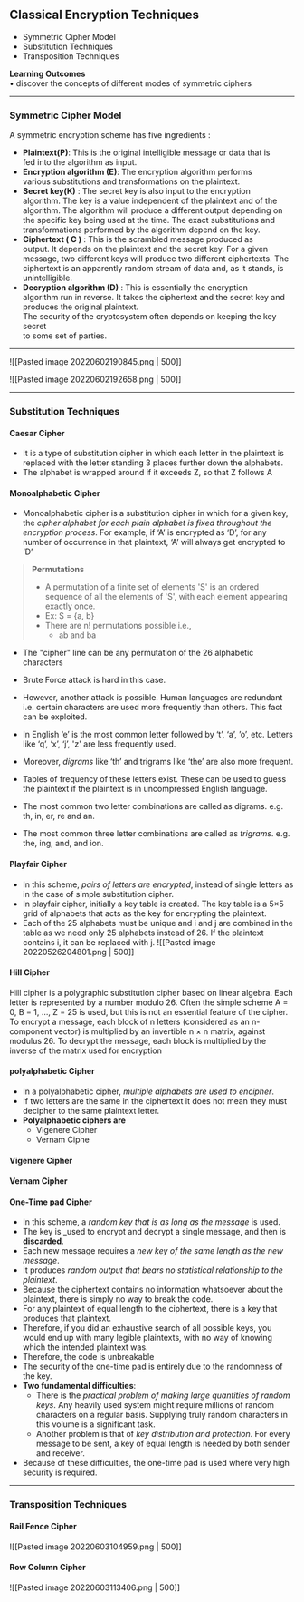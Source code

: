 ## Classical Encryption Techniques
- Symmetric Cipher Model
- Substitution Techniques
- Transposition Techniques

__Learning Outcomes__   
• discover the concepts of different modes of symmetric ciphers

---
### Symmetric Cipher Model
A symmetric encryption scheme has five ingredients :  
- __Plaintext(P)__: This is the original intelligible message or data that is  
fed into the algorithm as input.  
- __Encryption algorithm (E)__: The encryption algorithm performs  
various substitutions and transformations on the plaintext.  
- __Secret key(K)__ : The secret key is also input to the encryption  
algorithm. The key is a value independent of the plaintext and of the  
algorithm. The algorithm will produce a different output depending on  
the specific key being used at the time. The exact substitutions and  
transformations performed by the algorithm depend on the key.  
- __Ciphertext ( C )__ : This is the scrambled message produced as  
output. It depends on the plaintext and the secret key. For a given  
message, two different keys will produce two different ciphertexts. The  
ciphertext is an apparently random stream of data and, as it stands, is  
unintelligible.  
- __Decryption algorithm (D)__ : This is essentially the encryption  
algorithm run in reverse. It takes the ciphertext and the secret key and  
produces the original plaintext.  
The security of the cryptosystem often depends on keeping the key secret  
to some set of parties.

---

![[Pasted image 20220602190845.png | 500]]

![[Pasted image 20220602192658.png | 500]]

---
### Substitution Techniques

#### Caesar Cipher
- It is a type of substitution cipher in which each letter in the plaintext  is replaced with the letter standing 3 places further down the alphabets. 
- The alphabet is wrapped around if it exceeds Z, so that Z follows A

#### Monoalphabetic Cipher
- Monoalphabetic cipher is a substitution cipher in which for a given key, the _cipher alphabet for each plain alphabet is fixed throughout the encryption process_. For example, if ‘A’ is encrypted as ‘D’, for any number of occurrence in that plaintext, ‘A’ will always get encrypted to ‘D’
>__Permutations__
>- A permutation of a finite set of elements 'S' is an ordered sequence of all the elements of 'S', with each element appearing exactly once.
>- Ex: S = {a, b}
>- There are n! permutations possible i.e.,
>	- ab and ba
- The "cipher" line can be any permutation of the 26 alphabetic characters

- Brute Force attack is hard in this case.
- However, another attack is possible. Human languages are redundant i.e. certain characters are used more frequently than others. This fact can be exploited.  
- In English ‘e’ is the most common letter followed by ‘t’, ‘a’, ’o’,  etc. Letters like ‘q’, ‘x’, ‘j’, 'z' are less frequently used.
- Moreover, _digrams_ like ‘th’ and trigrams like ‘the’ are also more frequent.  
- Tables of frequency of these letters exist. These can be used to guess the plaintext if the plaintext is in uncompressed English language.  
- The most common two letter combinations are called as digrams. e.g. th, in, er, re and an.  
- The most common three letter combinations are called as _trigrams_. e.g. the, ing, and, and ion.

#### Playfair Cipher
- In this scheme, _pairs of letters are encrypted_, instead of single letters as in the case of simple substitution cipher.
- In playfair cipher, initially a key table is created. The key table is a 5×5 grid of alphabets that acts as the key for encrypting the plaintext.
- Each of the 25 alphabets must be unique and i and j are combined in the table as we need only 25 alphabets instead of 26. If the plaintext contains i, it can be replaced with j.
![[Pasted image 20220526204801.png | 500]]

#### Hill Cipher
Hill cipher is a polygraphic substitution cipher based on linear algebra. Each letter is represented by a number modulo 26. Often the simple scheme A = 0, B = 1, …, Z = 25 is used, but this is not an essential feature of the cipher. To encrypt a message, each block of n letters (considered as an n-component vector) is multiplied by an invertible n × n matrix, against modulus 26. To decrypt the message, each block is multiplied by the inverse of the matrix used for encryption

#### polyalphabetic Cipher
- In a polyalphabetic cipher, _multiple alphabets are used to encipher_.  
- If two letters are the same in the ciphertext it does not mean they must decipher to the same plaintext letter.  
- __Polyalphabetic ciphers are__
	- Vigenere Cipher
	- Vernam Ciphe

#### Vigenere Cipher

#### Vernam Cipher

#### One-Time pad Cipher
- In this scheme, a _random key that is as long as the message_ is used.  
- The key is _used to encrypt and decrypt a single message, and then is __discarded__.
- Each new message requires a _new key of the same length as the new message_.  
- It produces _random output that bears no statistical relationship to the plaintext_.  
- Because the ciphertext contains no information whatsoever about the plaintext, there is simply no way to break the code.
- For any plaintext of equal length to the ciphertext, there is a key that produces that plaintext. 
- Therefore, if you did an exhaustive search of all possible keys, you would end up with many legible plaintexts, with no way of knowing which the intended plaintext was.  
- Therefore, the code is unbreakable  
- The security of the one-time pad is entirely due to the randomness of the key.  
- __Two fundamental difficulties__:  
	- There is the _practical problem of making large quantities of random keys_. Any heavily used system might require millions of random characters on a regular basis. Supplying truly random characters in this volume is a significant task.  
	- Another problem is that of _key distribution and protection_. For every message  to be sent, a key of equal length is needed by both sender and receiver.  
- Because of these difficulties, the one-time pad is used where very high security is required.  
---
### Transposition Techniques
#### Rail Fence Cipher
![[Pasted image 20220603104959.png | 500]]

#### Row Column Cipher
![[Pasted image 20220603113406.png | 500]]
